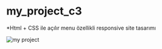# my_project_c3
*Html + CSS ile açılır menu özellikli responsive site tasarımı </p>
![my project](https://github.com/muratavci05/project_serial-3/blob/73059a3156c2816ab7a30281d67043c06efe0381/image/ekran%20gif%20(mobil%20uyumlu%20site%20(a%C3%A7%C4%B1l%C4%B1r%20menulu)).gif)

